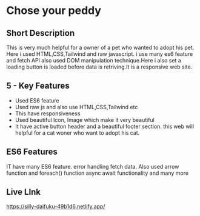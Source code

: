 # Chose your peddy
## Short Description
This is very much helpful for a owner of a pet who wanted to adopt his pet. Here i used HTML,CSS,Tailwind and raw javascript. i use many es6 feature and 
fetch API also used DOM manipulation technique.Here i also set a loading button is loaded before data is retriving.It is a responsive web site.
## 5 - Key Features 
- Used ES6 feature
- Used raw js and also use HTML,CSS,Tailwind etc
- This have responsiveness
- Used beautiful Icon, Image which make it very beautiful
- It have active button header and a beautiful footer section. this web will helpful for a cat woner who want to adopt his cat.
## ES6 Features
 IT have many ES6 feature. error handling fetch data. Also used arrow function and foreach() function async await functionality and many more
## Live LInk
  https://silly-daifuku-49b1d6.netlify.app/
